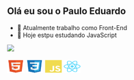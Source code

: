 ## Olá eu sou o Paulo Eduardo


- 🔭 Atualmente trabalho como Front-End 
- 🌱 Hoje estpu estudando JavaScript 

<div>
  <a heref="https://github.com/P-Eduardo">
   <img heigt="180em" src="https://github-readme-stats.vercel.app/api?username=P-Eduardo&show_icons=true&theme=dark&include_all_commits=true&count_private=true"/>
</div>
 <div style="display: inline_block"><br>
   
 <div>
     <img align="center" alt="P-edu-HTML" height="30" width="40"  src="https://raw.githubusercontent.com/devicons/devicon/master/icons/html5/html5-original.svg">
   <img align="center" alt="P-edu-CSS" height="30" width="40" src="https://raw.githubusercontent.com/devicons/devicon/master/icons/css3/css3-original.svg">
     <img align="center" alt="P-edu-JS" height="30" width="40" src="https://raw.githubusercontent.com/devicons/devicon/master/icons/javascript/javascript-plain.svg">
     <img align="center" alt="P-edu-REACT" height="30" width="40" src="https://raw.githubusercontent.com/devicons/devicon/master/icons/react/react-original.svg">
   </div>
   

